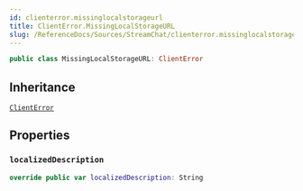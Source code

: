 ```yaml
---
id: clienterror.missinglocalstorageurl 
title: ClientError.MissingLocalStorageURL
slug: /ReferenceDocs/Sources/StreamChat/clienterror.missinglocalstorageurl
---
```


``` swift
public class MissingLocalStorageURL: ClientError 
```

## Inheritance

[`ClientError`](Errors/ClientError)

## Properties

### `localizedDescription`

``` swift
override public var localizedDescription: String 
```
